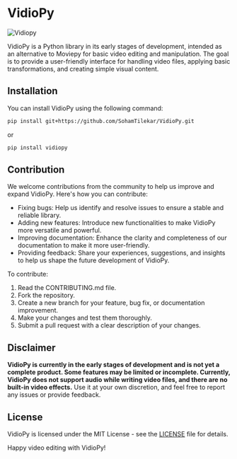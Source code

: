 # VidioPy

![Vidiopy](https://gh-card.dev/repos/SohamTilekar/vidiopy.svg "Vidiopy")

</p>

VidioPy is a Python library in its early stages of development, intended as an alternative to Moviepy for basic video editing and manipulation. The goal is to provide a user-friendly interface for handling video files, applying basic transformations, and creating simple visual content.

## Installation

You can install VidioPy using the following command:

```bash
pip install git+https://github.com/SohamTilekar/VidioPy.git
```

or

```bash
pip install vidiopy
```

## Contribution

We welcome contributions from the community to help us improve and expand VidioPy. Here's how you can contribute:

- Fixing bugs: Help us identify and resolve issues to ensure a stable and reliable library.
- Adding new features: Introduce new functionalities to make VidioPy more versatile and powerful.
- Improving documentation: Enhance the clarity and completeness of our documentation to make it more user-friendly.
- Providing feedback: Share your experiences, suggestions, and insights to help us shape the future development of VidioPy.

To contribute:

1. Read the CONTRIBUTING.md file.
1. Fork the repository.
1. Create a new branch for your feature, bug fix, or documentation improvement.
1. Make your changes and test them thoroughly.
1. Submit a pull request with a clear description of your changes.

## Disclaimer

**VidioPy is currently in the early stages of development and is not yet a complete product. Some features may be limited or incomplete. Currently, VidioPy does not support audio while writing video files, and there are no built-in video effects.** Use it at your own discretion, and feel free to report any issues or provide feedback.

## License

VidioPy is licensed under the MIT License - see the [LICENSE](LICENSE) file for details.

Happy video editing with VidioPy!
